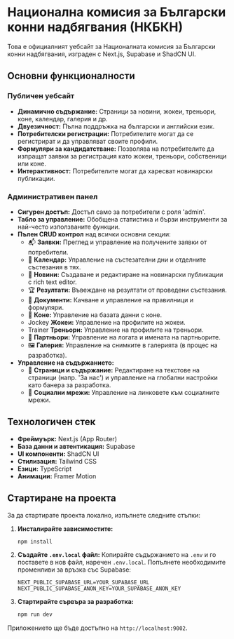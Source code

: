 # Национална комисия за Български конни надбягвания (НКБКН)

Това е официалният уебсайт за Националната комисия за Български конни надбягвания, изграден с Next.js, Supabase и ShadCN UI.

## Основни функционалности

### Публичен уебсайт

*   **Динамично съдържание:** Страници за новини, жокеи, треньори, коне, календар, галерия и др.
*   **Двуезичност:** Пълна поддръжка на български и английски език.
*   **Потребителски регистрации:** Потребителите могат да се регистрират и да управляват своите профили.
*   **Формуляри за кандидатстване:** Позволява на потребителите да изпращат заявки за регистрация като жокеи, треньори, собственици или коне.
*   **Интерактивност:** Потребителите могат да харесват новинарски публикации.

### Административен панел

*   **Сигурен достъп:** Достъп само за потребители с роля 'admin'.
*   **Табло за управление:** Обобщена статистика и бързи инструменти за най-често използваните функции.
*   **Пълен CRUD контрол** над всички основни секции:
    *   📬 **Заявки:** Преглед и управление на получените заявки от потребители.
    *   📅 **Календар:** Управление на състезателни дни и отделните състезания в тях.
    *   📰 **Новини:** Създаване и редактиране на новинарски публикации с rich text editor.
    *   🏆 **Резултати:** Въвеждане на резултати от проведени състезания.
    *   📄 **Документи:** Качване и управление на правилници и формуляри.
    *   🏇 **Коне:** Управление на базата данни с коне.
    *    Jockey **Жокеи:** Управление на профилите на жокеи.
    *    Trainer **Треньoри:** Управление на профилите на треньори.
    *   🏢 **Партньори:** Управление на логата и имената на партньорите.
    *   🖼️ **Галерия:** Управление на снимките в галерията (в процес на разработка).
*   **Управление на съдържанието:**
    *   📝 **Страници и съдържание:** Редактиране на текстове на страници (напр. 'За нас') и управление на глобални настройки като банера за разработка.
    *   📱 **Социални мрежи:** Управление на линковете към социалните мрежи.

## Технологичен стек

*   **Фреймуърк:** Next.js (App Router)
*   **База данни и автентикация:** Supabase
*   **UI компоненти:** ShadCN UI
*   **Стилизация:** Tailwind CSS
*   **Езици:** TypeScript
*   **Анимации:** Framer Motion

## Стартиране на проекта

За да стартирате проекта локално, изпълнете следните стъпки:

1.  **Инсталирайте зависимостите:**
    ```bash
    npm install
    ```
2.  **Създайте `.env.local` файл:**
    Копирайте съдържанието на `.env` и го поставете в нов файл, наречен `.env.local`. Попълнете необходимите променливи за връзка със Supabase:
    ```
    NEXT_PUBLIC_SUPABASE_URL=YOUR_SUPABASE_URL
    NEXT_PUBLIC_SUPABASE_ANON_KEY=YOUR_SUPABASE_ANON_KEY
    ```
3.  **Стартирайте сървъра за разработка:**
    ```bash
    npm run dev
    ```

Приложението ще бъде достъпно на `http://localhost:9002`.
